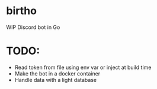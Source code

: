 # birtho
WIP Discord bot in Go

# TODO:
- Read token from file using env var or inject at build time
- Make the bot in a docker container
- Handle data with a light database